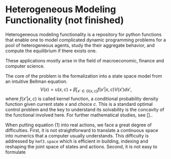# Heterogeneous Modeling Functionality (not finished)

Heterogeneous modeling functionality is a repository for python functions that enable one to model complicated dynamic programming problems for a pool of heterogeneous agents, study the their aggregate behavior, and compute the equilibrium if there exists one. 

These applications mostly arise in the field of macroeconomic, finance and computer science.

The core of the problem is the formalization into a state space model from an intuitive Bellman equation. 
$$
V(x)=u(x,c)+\beta \int_{x'\in G(x,c)} f(x'|x,c)V(x')dx',
$$
where $f(x'|x,c)$ is called kernel function, a conditional probability density function given current state $x$ and choice $c$. This is a standard optimal control problem and the key to understand its solvability is the concavity of the functional involved here. For further mathematical studies, see []..

When putting equation (1) into real actions, we face a great degree of difficulties. First, it is not straightforward to translate a continuous space into numerics that a computer usually understands. This difficulty is addressed by `hmf3.space` which is efficient in building, indexing and reshaping the joint space of states and actions. Second, it is not easy to formulate 





